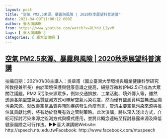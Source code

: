 ```yaml
---
layout: post
title: "空氣 PM2.5來源、暴露與風險 | 2020秋季展望科普演講"
date: 2021-04-09T11:00:12.000Z
author: 臺大演講網
from: https://www.youtube.com/watch?v=DLYoU_LZyvM
tags: [ 臺大演講網 ]
categories: [ 臺大演講網 ]
---
```

<!--1617966012000-->
[空氣 PM2.5來源、暴露與風險 | 2020秋季展望科普演講](https://www.youtube.com/watch?v=DLYoU_LZyvM)
------

<div>
拍攝日期：2021/01/08主講人：吳章甫（國立臺灣大學環境與職業健康科學研究所教授兼所長）由於環境保護與健康意識之提高，細懸浮微粒(PM2.5)已成為大眾關注議題。PM2.5污染來源眾多，例如交通排放、工業活動、境外傳入等，雖然透過各類型空氣品質監測方式可瞭解空氣污染程度，然而僅有監測資料並無法回溯污染來源。就改善空氣品質與預防疾病發生角度而言，釐清主要空氣污染來源與推估其貢獻比例，將有助於發展有效之管制策略。此次演講，將以深入淺出方式，介紹可探討污染來源之監測方式與模式應用，並將此概念連結至探討暴露來源及降低健康風險之可行作法。►►臺大演講網Website: http://speech.ntu.edu.twFacebook: http://www.facebook.com/ntuspeech
</div>
